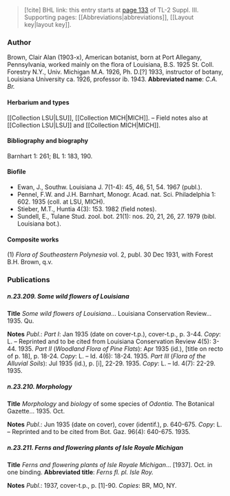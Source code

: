> [!cite] BHL link: this entry starts at [page 133](https://www.biodiversitylibrary.org/page/33266440) of TL-2 Suppl. III.
> Supporting pages: [[Abbreviations|abbreviations]], [[Layout key|layout key]].

### Author

Brown, Clair Alan (1903-x), American botanist, born at Port Allegany, Pennsylvania, worked mainly on the flora of Louisiana, B.S. 1925 St. Coll. Forestry N.Y., Univ. Michigan M.A. 1926, Ph. D.\[?\] 1933, instructor of botany, Louisiana University ca. 1926, professor ib. 1943. 
**Abbreviated name**: *C.A. Br.*

#### Herbarium and types

[[Collection LSU|LSU]], [[Collection MICH|MICH]]. – Field notes also at [[Collection LSU|LSU]] and [[Collection MICH|MICH]].

#### Bibliography and biography

Barnhart 1: 261; BL 1: 183, 190.

#### Biofile

- Ewan, J., Southw. Louisiana J. 7(1-4): 45, 46, 51, 54. 1967 (publ.).
- Pennel, F.W. and J.H. Barnhart, Monogr. Acad. nat. Sci. Philadelphia 1: 602. 1935 (coll. at LSU, MICH).
- Stieber, M.T., Huntia 4(3): 153. 1982 (field notes).
- Sundell, E., Tulane Stud. zool. bot. 21(1): nos. 20, 21, 26, 27. 1979 (bibl. Louisiana bot.).

#### Composite works

(1) *Flora of Southeastern Polynesia* vol. 2, publ. 30 Dec 1931, with Forest B.H. Brown, q.v.

### Publications

##### n.23.209. Some wild flowers of Louisiana

**Title**
*Some wild flowers of Louisiana*... Louisiana Conservation Review... 1935. Qu.

**Notes**
*Publ*.: *Part I*: Jan 1935 (date on cover-t.p.), cover-t.p., p. 3-44. *Copy*: L. – Reprinted and to be cited from Louisiana Conservation Review 4(5): 3-44. 1935.
*Part II* (*Woodland Flora of Pine Flats*): Apr 1935 (id.), \[title on recto of p. 18\], p. 18-24.
*Copy*: L. – Id. 4(6): 18-24. 1935.
*Part III* (*Flora of the Alluvial Soils*): Jul 1935 (id.), p. \[i\], 22-29. 1935. *Copy*: L. – Id. 4(7): 22-29. 1935.

##### n.23.210. Morphology

**Title**
*Morphology* and *biology* of some species of *Odontia*. The Botanical Gazette... 1935. Oct.

**Notes**
*Publ*.: Jun 1935 (date on cover), cover (identif.), p. 640-675. *Copy*: L. – Reprinted and to be cited from Bot. Gaz. 96(4): 640-675. 1935.

##### n.23.211. Ferns and flowering plants of Isle Royale Michigan

**Title**
*Ferns and flowering plants of Isle Royale Michigan*... \[1937\]. Oct. in one binding.
**Abbreviated title**: *Ferns fl. pl. Isle Roy.*

**Notes**
*Publ*.: 1937, cover-t.p., p. \[1\]-90. *Copies*: BR, MO, NY.

